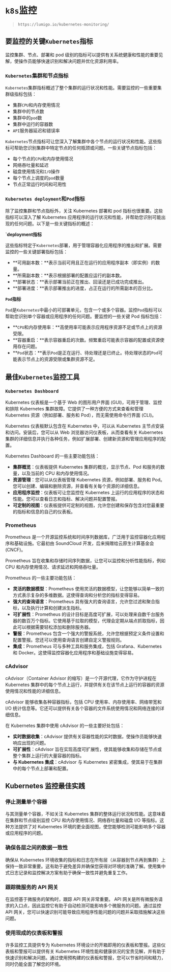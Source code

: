 # `k8s`监控

>`https://lumigo.io/kubernetes-monitoring/`

## 要监控的关键`Kubernetes`指标

监控集群、节点、部署和 pod 级别的指标可以提供有关系统健康和性能的重要见解，使操作员能够快速识别和解决问题并优化资源利用率。

### `Kubernetes`集群和节点指标

`Kubernetes`集群指标概述了整个集群的运行状况和性能。需要监控的一些重要集群级指标包括：

- 集群`CPU`和内存使用情况
- 集群中的节点数
- 集群中的`pod`数
- 集群中运行的容器数
- `API`服务器延迟和错误率

`Kubernetes`节点指标可让您深入了解集群中各个节点的运行状况和性能。这些指标可帮助您识别集群中特定节点的任何瓶颈或问题。一些关键节点指标包括：

- 每个节点的`CPU`和内存使用情况
- 网络吞吐量和延迟
- 磁盘使用情况和`I/O`操作
- 每个节点上调度的`pod`数量
- 节点正常运行时间和可用性

### `Kubernetes deployment`和`Pod`指标

除了监控集群和节点指标外，关注 Kubernetes 部署和 pod 指标也很重要。这些指标可以深入了解 Kubernetes 应用程序的运行状况和性能，并帮助您识别可能出现的任何问题。以下是一些关键指标的概述：

**`deployment指标**

这些指标特定于`Kubernetes`部署，用于管理容器化应用程序的推出和扩展。需要监控的一些关键部署指标包括：

- **可用副本数：**表示当前可用且正在运行的应用程序副本（即实例）的数量。
- **所需副本数：**表示根据部署的配置应运行的副本数。
- **部署状态：**表示部署当前正在推出、回滚还是已成功完成推出。
- **部署进度：**表示部署推出的进度，占正在运行的所需副本的百分比。

**`Pod`指标**

`Pod`是`Kubernetes`中最小的可部署单元，包含一个或多个容器。监控`Pod`指标可以帮助您识别单个容器或应用程序的任何问题。要监控的一些关键 Pod 指标包括：

- **`CPU`和内存使用率：**高使用率可能表示应用程序资源不足或节点上的资源受限。
- **容器重启：**表示容器重启的次数。频繁重启可能表示容器的配置或资源使用存在问题。
- **`Pod`状态：**表示`Pod`是正在运行、待处理还是已终止。待处理状态的`Pod`可能表示节点上的资源受限或集群资源不足。

## 最佳`Kubernetes`监控工具

### `Kubernetes Dashboard`

Kubernetes 仪表板是一个基于 Web 的图形用户界面 (GUI)，可用于管理、监控和排除 Kubernetes 集群故障。它提供了一种方便的方式来查看和管理 Kubernetes 资源（例如部署、服务和 Pod），而无需使用命令行界面 (CLI)。

Kubernetes 仪表板默认包含在 Kubernetes 中，可以从 Kubernetes 主节点安装和访问。安装后，您可以从 Web 浏览器访问仪表板，从而查看有关 Kubernetes 集群的详细信息并执行各种任务，例如扩展部署、创建新资源和管理应用程序的配置。

Kubernetes Dashboard 的一些主要功能包括：

- **集群概览**：仪表板提供 Kubernetes 集群的概览，显示节点、Pod 和服务的数量，以及当前的 CPU 和内存使用情况。
- **资源管理**：您可以从仪表板管理 Kubernetes 资源，例如部署、服务和 Pod。您可以创建、编辑和删除资源，并查看有关每个资源的详细信息。
- **应用程序监控**：仪表板可让您监控在 Kubernetes 上运行的应用程序的状态和性能。您可以查看日志和指标、解决问题并配置警报。
- **可定制的视图**：仪表板提供可定制的视图，允许您创建和保存包含对您最重要的指标和信息的自己的仪表板。

### Prometheus

Prometheus 是一个开源监控系统和时间序列数据库，广泛用于监控容器化应用程序和基础设施。它最初由 SoundCloud 开发，后来捐赠给云原生计算基金会 (CNCF)。

Prometheus 旨在收集和存储时间序列数据，让您可以监控和分析性能指标，例如 CPU 和内存使用情况、请求延迟和网络吞吐量。

Prometheus 的一些主要功能包括：

- **灵活的数据模型**：Prometheus 使用灵活的数据模型，让您能够以简单一致的方式表示复杂的多维数据。这使得查询和分析您的指标变得容易。
- **强大的查询语言**：Prometheus 具有强大的查询语言，允许您过滤和聚合指标，以及执行计算和创建派生指标。
- **可扩展性**：Prometheus 的设计目标是高度可扩展，可以处理来自数千台服务器的数百万个指标。它使用基于拉取的模型，代理会定期从端点抓取指标，因此可以根据需要轻松添加和删除服务器。
- **警报**：Prometheus 包含一个强大的警报系统，允许您根据预定义条件设置和配置警报。您还可以使用查询语言创建自定义警报规则。
- **集成**：Prometheus 可与多种工具和服务集成，包括 Grafana、Kubernetes 和 Docker。这使得监控容器化应用程序和基础设施变得容易。

### cAdvisor

cAdvisor（Container Advisor 的缩写）是一个开源代理，它作为守护进程在 Kubernetes 集群中的每个节点上运行，并提供有关在该节点上运行的容器的资源使用情况和性能的详细信息。

cAdvisor 能够收集各种容器指标，包括 CPU 使用率、内存使用率、网络带宽和 I/O 统计信息等。它还可以提供有关各个容器的文件系统使用情况和网络连接的详细信息。

在 Kubernetes 集群中使用 cAdvisor 的一些主要好处包括：

- **实时数据收集**：cAdvisor 提供有关容器性能的实时数据，使操作员能够快速响应出现的问题。
- **可扩展性**：cAdvisor 旨在实现高度可扩展性，使其能够收集和存储在节点或整个集群上运行的大量容器的指标。
- **与 Kubernetes 集成**：cAdvisor 与 Kubernetes 紧密集成，使其易于在集群中的每个节点上部署和配置。

## Kubernetes 监控最佳实践

### 停止测量单个容器

与其测量单个容器，不如关注 Kubernetes 集群的整体运行状况和性能。这意味着在集群和节点级别监控 CPU 和内存使用情况、网络吞吐量和磁盘 I/O 等指标。这种方法提供了对 Kubernetes 环境的更全面视图，使您能够检测可能影响多个容器或应用程序的问题。

### 确保各层之间的数据一致性

确保从 Kubernetes 环境收集的指标和日志在所有层（从容器到节点再到集群）上保持一致非常重要。这有助于避免差异并确保您获得对环境的准确了解。使用集中式日志记录和监控解决方案有助于确保一致性并避免重复工作。

### 跟踪微服务的 API 网关

在监控基于微服务的架构时，跟踪 API 网关非常重要。 API 网关是所有微服务请求的入口点，因此监控它有助于自动检测可能影响多个微服务的问题。通过监控 API 网关，您可以快速识别可能导致应用程序性能问题的问题并采取措施解决这些问题。

### 使用现成的仪表板和警报

许多监控工具提供专为 Kubernetes 环境设计的开箱即用的仪表板和警报。这些仪表板和警报可以提供有关 Kubernetes 环境性能和健康状况的宝贵见解，并有助于快速识别和解决问题。通过使用预构建的仪表板和警报，您可以节省时间和精力，同时仍能全面了解您的环境。





